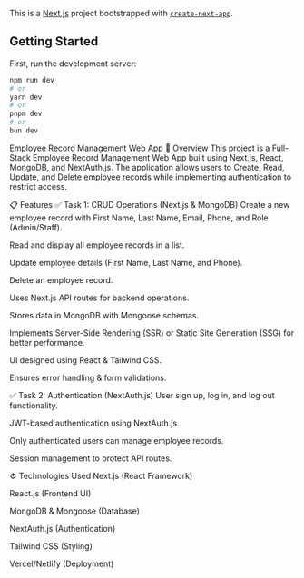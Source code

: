 This is a [Next.js](https://nextjs.org) project bootstrapped with [`create-next-app`](https://nextjs.org/docs/app/api-reference/cli/create-next-app).

## Getting Started

First, run the development server:

```bash
npm run dev
# or
yarn dev
# or
pnpm dev
# or
bun dev
```


Employee Record Management Web App
📌 Overview
This project is a Full-Stack Employee Record Management Web App built using Next.js, React, MongoDB, and NextAuth.js. The application allows users to Create, Read, Update, and Delete employee records while implementing authentication to restrict access.

📋 Features
✅ Task 1: CRUD Operations (Next.js & MongoDB)
Create a new employee record with First Name, Last Name, Email, Phone, and Role (Admin/Staff).

Read and display all employee records in a list.

Update employee details (First Name, Last Name, and Phone).

Delete an employee record.

Uses Next.js API routes for backend operations.

Stores data in MongoDB with Mongoose schemas.

Implements Server-Side Rendering (SSR) or Static Site Generation (SSG) for better performance.

UI designed using React & Tailwind CSS.

Ensures error handling & form validations.

✅ Task 2: Authentication (NextAuth.js)
User sign up, log in, and log out functionality.

JWT-based authentication using NextAuth.js.

Only authenticated users can manage employee records.

Session management to protect API routes.

⚙️ Technologies Used
Next.js (React Framework)

React.js (Frontend UI)

MongoDB & Mongoose (Database)

NextAuth.js (Authentication)

Tailwind CSS (Styling)

Vercel/Netlify (Deployment)


